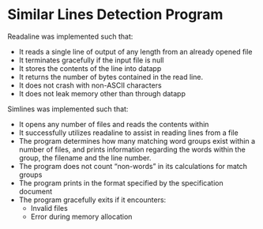# Similar Lines Detection Program

Readaline was implemented such that:
- It reads a single line of output of any length from an already opened file
- It terminates gracefully if the input file is null
- It stores the contents of the line into datapp
- It returns the number of bytes contained in the read line.
- It does not crash with non-ASCII characters
- It does not leak memory other than through datapp

Simlines was implemented such that:
- It opens any number of files and reads the contents within
- It successfully utilizes readaline to assist in reading lines from a file
- The program determines how many matching word groups exist within a number
  of files, and prints information regarding the words within the group, the
  filename and the line number.
- The program does not count “non-words” in its calculations for match groups
- The program prints in the format specified by the specification document
- The program gracefully exits if it encounters:
   - Invalid files
   - Error during memory allocation
